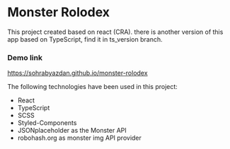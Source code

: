 # Monster Rolodex
This project created based on react (CRA). there is another version of this app based on TypeScript, find it in ts_version branch.

### Demo link
https://sohrabyazdan.github.io/monster-rolodex

The following technologies have been used in this project:
 - React
 - TypeScript
 - SCSS
 - Styled-Components
 - JSONplaceholder as the Monster API
 - robohash.org as monster img API provider

